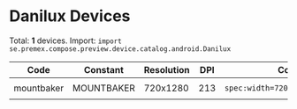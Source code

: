 # Danilux Devices

Total: **1** devices. Import: `import se.premex.compose.preview.device.catalog.android.Danilux`

| Code | Constant | Resolution | DPI | Compose Spec | Preview Usage |
|------|----------|------------|-----|-------------|---------------|
| mountbaker | MOUNTBAKER | 720x1280 | 213 | `spec:width=720px,height=1280px,dpi=213` | `@Preview(device = Danilux.MOUNTBAKER)` |

<!-- Generated automatically. Do not edit manually. -->
